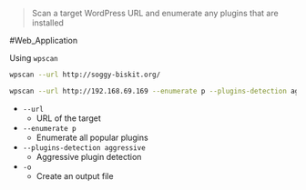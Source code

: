 > Scan a target WordPress URL and enumerate any plugins that are installed


#Web_Application 

Using `wpscan`
```bash
wpscan --url http://soggy-biskit.org/
```

```bash
wpscan --url http://192.168.69.169 --enumerate p --plugins-detection aggressive -o wpscan_out
```
- `--url`
	- URL of the target
- `--enumerate p`
	- Enumerate all popular plugins
- `--plugins-detection aggressive`
	- Aggressive plugin detection
- `-o`
	- Create an output file
